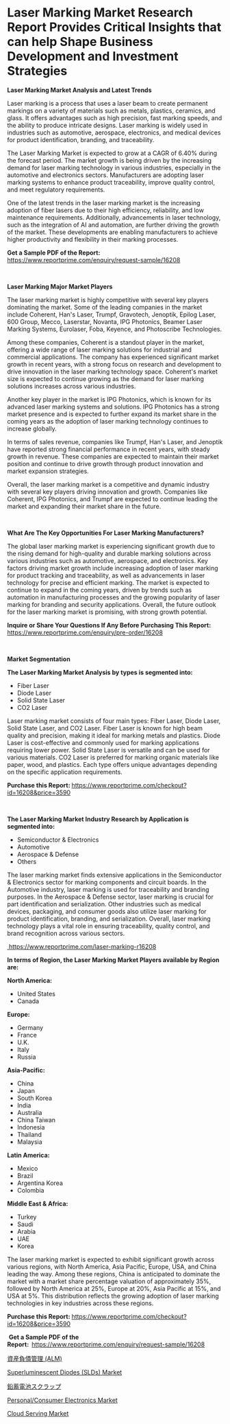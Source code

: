 <p><h1>Laser Marking Market Research Report Provides Critical Insights that can help Shape Business Development and Investment Strategies</h1></p><p><strong>Laser Marking Market Analysis and Latest Trends</strong></p>
<p><p>Laser marking is a process that uses a laser beam to create permanent markings on a variety of materials such as metals, plastics, ceramics, and glass. It offers advantages such as high precision, fast marking speeds, and the ability to produce intricate designs. Laser marking is widely used in industries such as automotive, aerospace, electronics, and medical devices for product identification, branding, and traceability.</p><p>The Laser Marking Market is expected to grow at a CAGR of 6.40% during the forecast period. The market growth is being driven by the increasing demand for laser marking technology in various industries, especially in the automotive and electronics sectors. Manufacturers are adopting laser marking systems to enhance product traceability, improve quality control, and meet regulatory requirements.</p><p>One of the latest trends in the laser marking market is the increasing adoption of fiber lasers due to their high efficiency, reliability, and low maintenance requirements. Additionally, advancements in laser technology, such as the integration of AI and automation, are further driving the growth of the market. These developments are enabling manufacturers to achieve higher productivity and flexibility in their marking processes.</p></p>
<p><strong>Get a Sample PDF of the Report:&nbsp;</strong> <a href="https://www.reportprime.com/enquiry/request-sample/16208">https://www.reportprime.com/enquiry/request-sample/16208</a></p>
<p>&nbsp;</p>
<p><strong>Laser Marking Major Market Players</strong></p>
<p><p>The laser marking market is highly competitive with several key players dominating the market. Some of the leading companies in the market include Coherent, Han's Laser, Trumpf, Gravotech, Jenoptik, Epilog Laser, 600 Group, Mecco, Laserstar, Novanta, IPG Photonics, Beamer Laser Marking Systems, Eurolaser, Foba, Keyence, and Photoscribe Technologies.</p><p>Among these companies, Coherent is a standout player in the market, offering a wide range of laser marking solutions for industrial and commercial applications. The company has experienced significant market growth in recent years, with a strong focus on research and development to drive innovation in the laser marking technology space. Coherent's market size is expected to continue growing as the demand for laser marking solutions increases across various industries.</p><p>Another key player in the market is IPG Photonics, which is known for its advanced laser marking systems and solutions. IPG Photonics has a strong market presence and is expected to further expand its market share in the coming years as the adoption of laser marking technology continues to increase globally.</p><p>In terms of sales revenue, companies like Trumpf, Han's Laser, and Jenoptik have reported strong financial performance in recent years, with steady growth in revenue. These companies are expected to maintain their market position and continue to drive growth through product innovation and market expansion strategies.</p><p>Overall, the laser marking market is a competitive and dynamic industry with several key players driving innovation and growth. Companies like Coherent, IPG Photonics, and Trumpf are expected to continue leading the market and expanding their market share in the future.</p></p>
<p>&nbsp;</p>
<p><strong>What Are The Key Opportunities For Laser Marking Manufacturers?</strong></p>
<p><p>The global laser marking market is experiencing significant growth due to the rising demand for high-quality and durable marking solutions across various industries such as automotive, aerospace, and electronics. Key factors driving market growth include increasing adoption of laser marking for product tracking and traceability, as well as advancements in laser technology for precise and efficient marking. The market is expected to continue to expand in the coming years, driven by trends such as automation in manufacturing processes and the growing popularity of laser marking for branding and security applications. Overall, the future outlook for the laser marking market is promising, with strong growth potential.</p></p>
<p><strong>Inquire or Share Your Questions If Any Before Purchasing This Report:</strong> <a href="https://www.reportprime.com/enquiry/pre-order/16208">https://www.reportprime.com/enquiry/pre-order/16208</a></p>
<p>&nbsp;</p>
<p><strong>Market Segmentation</strong></p>
<p><strong>The Laser Marking Market Analysis by types is segmented into:</strong></p>
<p><ul><li>Fiber Laser</li><li>Diode Laser</li><li>Solid State Laser</li><li>CO2 Laser</li></ul></p>
<p><p>Laser marking market consists of four main types: Fiber Laser, Diode Laser, Solid State Laser, and CO2 Laser. Fiber Laser is known for high beam quality and precision, making it ideal for marking metals and plastics. Diode Laser is cost-effective and commonly used for marking applications requiring lower power. Solid State Laser is versatile and can be used for various materials. CO2 Laser is preferred for marking organic materials like paper, wood, and plastics. Each type offers unique advantages depending on the specific application requirements.</p></p>
<p><strong>Purchase this Report:&nbsp;</strong><a href="https://www.reportprime.com/checkout?id=16208&price=3590">https://www.reportprime.com/checkout?id=16208&price=3590</a></p>
<p>&nbsp;</p>
<p><strong>The Laser Marking Market Industry Research by Application is segmented into:</strong></p>
<p><ul><li>Semiconductor & Electronics</li><li>Automotive</li><li>Aerospace & Defense</li><li>Others</li></ul></p>
<p><p>The laser marking market finds extensive applications in the Semiconductor & Electronics sector for marking components and circuit boards. In the Automotive industry, laser marking is used for traceability and branding purposes. In the Aerospace & Defense sector, laser marking is crucial for part identification and serialization. Other industries such as medical devices, packaging, and consumer goods also utilize laser marking for product identification, branding, and serialization. Overall, laser marking technology plays a vital role in ensuring traceability, quality control, and brand recognition across various sectors.</p></p>
<p><a href="https://www.reportprime.com/laser-marking-r16208">&nbsp;https://www.reportprime.com/laser-marking-r16208</a></p>
<p><strong>In terms of Region, the Laser Marking Market Players available by Region are:</strong></p>
<p>
    <p> <strong> North America: </strong>
        <ul>
            <li>United States</li>
            <li>Canada</li>
        </ul>
        </p> 
    <p> <strong> Europe: </strong>
        <ul>
            <li>Germany</li>
            <li>France</li>
            <li>U.K.</li>
            <li>Italy</li>
            <li>Russia</li>
        </ul>
        </p> 
    <p> <strong> Asia-Pacific: </strong>
        <ul>
            <li>China</li>
            <li>Japan</li>
            <li>South Korea</li>
            <li>India</li>
            <li>Australia</li>
            <li>China Taiwan</li>
            <li>Indonesia</li>
            <li>Thailand</li>
            <li>Malaysia</li>
        </ul>
        </p> 
    <p> <strong> Latin America: </strong>
        <ul>
            <li>Mexico</li>
            <li>Brazil</li>
            <li>Argentina Korea</li>
            <li>Colombia</li>
        </ul>
        </p> 
    <p> <strong> Middle East & Africa: </strong>
        <ul>
            <li>Turkey</li>
            <li>Saudi</li>
            <li>Arabia</li>
            <li>UAE</li>
            <li>Korea</li>
        </ul>
    </p>
    </p>
<p><p>The laser marking market is expected to exhibit significant growth across various regions, with North America, Asia Pacific, Europe, USA, and China leading the way. Among these regions, China is anticipated to dominate the market with a market share percentage valuation of approximately 35%, followed by North America at 25%, Europe at 20%, Asia Pacific at 15%, and USA at 5%. This distribution reflects the growing adoption of laser marking technologies in key industries across these regions.</p></p>
<p><strong>Purchase this Report: </strong><a href="https://www.reportprime.com/checkout?id=16208&price=3590">https://www.reportprime.com/checkout?id=16208&price=3590</a></p>
<p>&nbsp;<strong>Get a Sample PDF of the Report:&nbsp;&nbsp;</strong><a href="https://www.reportprime.com/enquiry/request-sample/16208">https://www.reportprime.com/enquiry/request-sample/16208</a></p>
<p><strong></strong></p>
<p><p><a href="https://github.com/ddwcuskozol07187/Market-Research-Report-List-2/blob/main/281995382968.md">資産負債管理 (ALM)</a></p><p><a href="https://www.linkedin.com/pulse/superluminescent-diodes-slds-market-trends-analysis-forecasted-ip8lf">Superluminescent Diodes (SLDs) Market</a></p><p><a href="https://github.com/marbadji/Market-Research-Report-List-1/blob/main/872959382969.md">鉛蓄電池スクラップ</a></p><p><a href="https://issuu.com/reportprime-2/docs/personalconsumer-electronics-market-size-2030.pptx">Personal/Consumer Electronics Market</a></p><p><a href="https://github.com/maudAbbott7/Market-Research-Report-List-1/blob/main/cloud-serving-market.md">Cloud Serving Market</a></p></p>